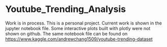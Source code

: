 # Youtube_Trending_Analysis
Work is in process. 
This is a personal project.
Current work is shown in the jupyter notebook file. Some interactive plots built with plotly were not shown on github.
The same notebook file can be found on 
https://www.kaggle.com/andrewchang1509/youtube-trending-dataset
